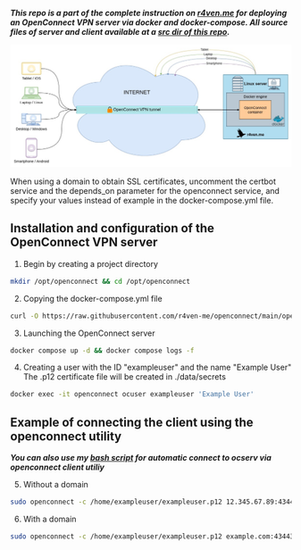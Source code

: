 ***This repo is a part of the complete instruction on [r4ven.me](https://r4ven.me/it-razdel/instrukcii/podnimaem-openconnect-ssl-vpn-server-ocserv-v-docker-dlya-vnutrennih-proektov/) for deploying an OpenConnect VPN server via docker and docker-compose. All source files of server and client available at a [src dir of this repo](https://github.com/r4ven-me/openconnect/tree/main/src).***

![Project scheme](openconnect.jpg)

When using a domain to obtain SSL certificates, uncomment the certbot service and the depends_on parameter for the openconnect service, and specify your values instead of example in the docker-compose.yml file.

## Installation and configuration of the OpenConnect VPN server

1. Begin by creating a project directory
```bash
mkdir /opt/openconnect && cd /opt/openconnect
```

2. Copying the docker-compose.yml file
```bash
curl -O https://raw.githubusercontent.com/r4ven-me/openconnect/main/openconnect/docker-compose.yml
```

3. Launching the OpenConnect server
```bash
docker compose up -d && docker compose logs -f
```

4. Creating a user with the ID "exampleuser" and the name "Example User"
The .p12 certificate file will be created in ./data/secrets
```bash
docker exec -it openconnect ocuser exampleuser 'Example User'
```

## Example of connecting the client using the openconnect utility
***You can also use my [bash script](https://github.com/r4ven-me/openconnect/blob/main/src/client/occlient.sh) for automatic connect to ocserv via openconnect client utiliy***

5. Without a domain
```bash
sudo openconnect -c /home/exampleuser/exampleuser.p12 12.345.67.89:43443 <<< $(echo "examplepassword"$'\n'yes$'\n')
```

6. With a domain
```bash
sudo openconnect -c /home/exampleuser/exampleuser.p12 example.com:43443 <<< $(echo "examplepassword"$'\n')
```